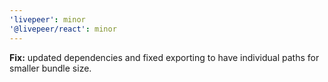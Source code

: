 ```yaml
---
'livepeer': minor
'@livepeer/react': minor
---
```


**Fix:** updated dependencies and fixed exporting to have individual paths for smaller bundle size.
